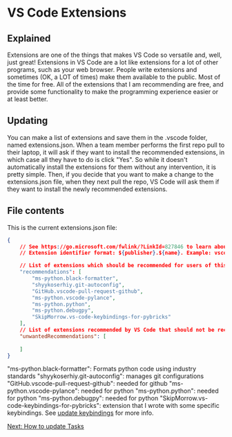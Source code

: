 # VS Code Extensions

## Explained
Extensions are one of the things that makes VS Code so versatile and, well, just great! Extensions in VS Code are a lot like extensions for a lot of other programs, such as your web browser. People write extensions and sometimes (OK, a LOT of times) make them available to the public. Most of the time for free. All of the extensions that I am recommending are free, and provide some functionality to make the programming experience easier or at least better.

## Updating
You can make a list of extensions and save them in the .vscode folder, named extensions.json. When a team member performs the first repo pull to their laptop, it will ask if they want to install the recommended extensions, in which case all they have to do is click "Yes". So while it doesn't automatically install the extensions for them without any intervention, it is pretty simple. Then, if you decide that you want to make a change to the extensions.json file, when they next pull the repo, VS Code will ask them if they want to install the newly recommended extensions.

## File contents
This is the current extensions.json file:

```json
{
	// See https://go.microsoft.com/fwlink/?LinkId=827846 to learn about workspace recommendations.
	// Extension identifier format: ${publisher}.${name}. Example: vscode.csharp

	// List of extensions which should be recommended for users of this workspace.
	"recommendations": [
		"ms-python.black-formatter",
		"shyykoserhiy.git-autoconfig",
		"GitHub.vscode-pull-request-github",
		"ms-python.vscode-pylance",
		"ms-python.python",
		"ms-python.debugpy",
		"SkipMorrow.vs-code-keybindings-for-pybricks"
	],
	// List of extensions recommended by VS Code that should not be recommended for users of this workspace.
	"unwantedRecommendations": [
		
	]
}
```

"ms-python.black-formatter": Formats python code using industry standards
"shyykoserhiy.git-autoconfig": manages git configurations
"GitHub.vscode-pull-request-github": needed for github
"ms-python.vscode-pylance": needed for python
"ms-python.python": needed for python
"ms-python.debugpy": needed for python
"SkipMorrow.vs-code-keybindings-for-pybricks": extension that I wrote with some specific keybindings. See [update keybindings](https://github.com/MrGibbage/fll-pybricks-vscode-tutorial/blob/main/update-keybindings.md) for more info.

[Next: How to update Tasks](https://github.com/MrGibbage/fll-pybricks-vscode-tutorial/blob/main/update-tasks.md)
